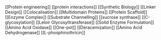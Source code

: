 [[Protein engineering]]
[[protein interactions]]
[[Synthetic Biology]]
[[Linker Design]]
[[Colocalisation]]
[[Multidomain Proteins]]
[[Protein Scaffold]]
[[Enzyme Complex]]
[[Substrate Channelling]]
[[sucrose synthase]]
[[C-glycosylation]]
[[Leloir Glycosyltransferase]]
[[Solid Enzyme Formulation]]
[[Amino Acid Oxidase]]
[[One-pot]]
[[Deracemization]]
[[Amino Acid Dehydrogenase]]
[[L-phosphinothricin]]

